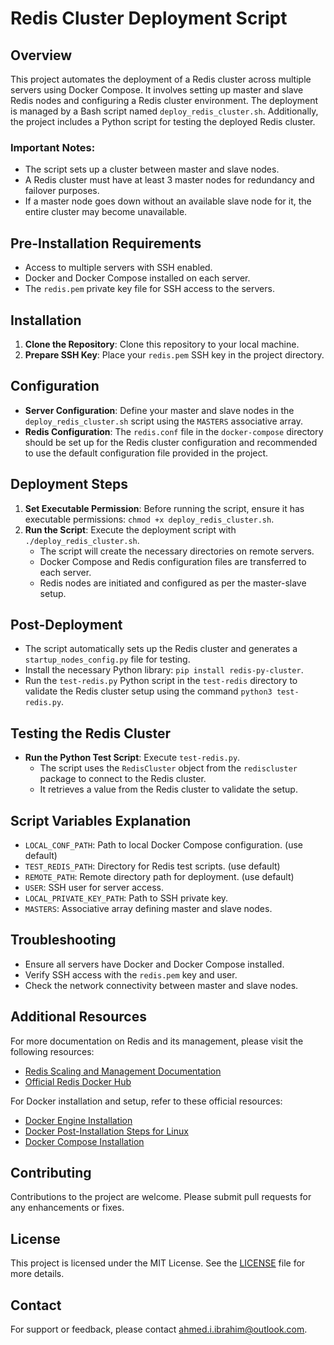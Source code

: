 
# Redis Cluster Deployment Script

## Overview
This project automates the deployment of a Redis cluster across multiple servers using Docker Compose. It involves setting up master and slave Redis nodes and configuring a Redis cluster environment. The deployment is managed by a Bash script named `deploy_redis_cluster.sh`. Additionally, the project includes a Python script for testing the deployed Redis cluster.

### Important Notes:
- The script sets up a cluster between master and slave nodes.
- A Redis cluster must have at least 3 master nodes for redundancy and failover purposes.
- If a master node goes down without an available slave node for it, the entire cluster may become unavailable.

## Pre-Installation Requirements
- Access to multiple servers with SSH enabled.
- Docker and Docker Compose installed on each server.
- The `redis.pem` private key file for SSH access to the servers.

## Installation
1. **Clone the Repository**: Clone this repository to your local machine.
2. **Prepare SSH Key**: Place your `redis.pem` SSH key in the project directory.

## Configuration
- **Server Configuration**: Define your master and slave nodes in the `deploy_redis_cluster.sh` script using the `MASTERS` associative array.
- **Redis Configuration**: The `redis.conf` file in the `docker-compose` directory should be set up for the Redis cluster configuration and recommended to use the default configuration file provided in the project.

## Deployment Steps
1. **Set Executable Permission**: Before running the script, ensure it has executable permissions: `chmod +x deploy_redis_cluster.sh`.
2. **Run the Script**: Execute the deployment script with `./deploy_redis_cluster.sh`.
   - The script will create the necessary directories on remote servers.
   - Docker Compose and Redis configuration files are transferred to each server.
   - Redis nodes are initiated and configured as per the master-slave setup.

## Post-Deployment
- The script automatically sets up the Redis cluster and generates a `startup_nodes_config.py` file for testing.
- Install the necessary Python library: `pip install redis-py-cluster`.
- Run the `test-redis.py` Python script in the `test-redis` directory to validate the Redis cluster setup using the command `python3 test-redis.py`.

## Testing the Redis Cluster
- **Run the Python Test Script**: Execute `test-redis.py`.
   - The script uses the `RedisCluster` object from the `rediscluster` package to connect to the Redis cluster.
   - It retrieves a value from the Redis cluster to validate the setup.

## Script Variables Explanation
- `LOCAL_CONF_PATH`: Path to local Docker Compose configuration. (use default)
- `TEST_REDIS_PATH`: Directory for Redis test scripts. (use default)
- `REMOTE_PATH`: Remote directory path for deployment. (use default)
- `USER`: SSH user for server access.
- `LOCAL_PRIVATE_KEY_PATH`: Path to SSH private key.
- `MASTERS`: Associative array defining master and slave nodes.

## Troubleshooting
- Ensure all servers have Docker and Docker Compose installed.
- Verify SSH access with the `redis.pem` key and user.
- Check the network connectivity between master and slave nodes.

## Additional Resources
For more documentation on Redis and its management, please visit the following resources:
- [Redis Scaling and Management Documentation](https://redis.io/docs/management/scaling/)
- [Official Redis Docker Hub](https://hub.docker.com/_/redis)

For Docker installation and setup, refer to these official resources:
- [Docker Engine Installation](https://docs.docker.com/engine/install/)
- [Docker Post-Installation Steps for Linux](https://docs.docker.com/engine/install/linux-postinstall/)
- [Docker Compose Installation](https://docs.docker.com/compose/install/)

## Contributing
Contributions to the project are welcome. Please submit pull requests for any enhancements or fixes.

## License
This project is licensed under the MIT License. See the [LICENSE](LICENSE) file for more details.

## Contact
For support or feedback, please contact [ahmed.i.ibrahim@outlook.com](mailto:ahmed.i.ibrahim@outlook.com).
